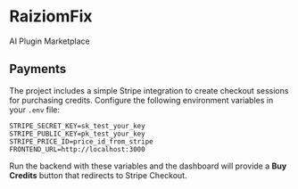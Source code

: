 # RaiziomFix

AI Plugin Marketplace

## Payments

The project includes a simple Stripe integration to create checkout sessions for
purchasing credits. Configure the following environment variables in your `.env`
file:

```
STRIPE_SECRET_KEY=sk_test_your_key
STRIPE_PUBLIC_KEY=pk_test_your_key
STRIPE_PRICE_ID=price_id_from_stripe
FRONTEND_URL=http://localhost:3000
```

Run the backend with these variables and the dashboard will provide a **Buy
Credits** button that redirects to Stripe Checkout.